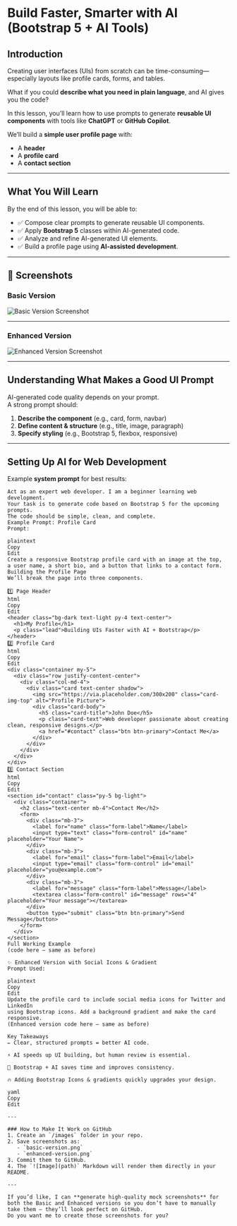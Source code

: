 # Build Faster, Smarter with AI (Bootstrap 5 + AI Tools)

## Introduction
Creating user interfaces (UIs) from scratch can be time-consuming—especially layouts like profile cards, forms, and tables.

What if you could **describe what you need in plain language**, and AI gives you the code?  

In this lesson, you’ll learn how to use prompts to generate **reusable UI components** with tools like **ChatGPT** or **GitHub Copilot**.

We’ll build a **simple user profile page** with:
- A **header**
- A **profile card**
- A **contact section**

---

## What You Will Learn
By the end of this lesson, you will be able to:

- ✅ Compose clear prompts to generate reusable UI components.  
- ✅ Apply **Bootstrap 5** classes within AI-generated code.  
- ✅ Analyze and refine AI-generated UI elements.  
- ✅ Build a profile page using **AI-assisted development**.

---

## 📸 Screenshots

### Basic Version
![Basic Version Screenshot](images/enhanced-version.png)

---

### Enhanced Version
![Enhanced Version Screenshot](images/basic-version.png)

---

## Understanding What Makes a Good UI Prompt
AI-generated code quality depends on your prompt.  
A strong prompt should:

1. **Describe the component** (e.g., card, form, navbar)
2. **Define content & structure** (e.g., title, image, paragraph)
3. **Specify styling** (e.g., Bootstrap 5, flexbox, responsive)

---

## Setting Up AI for Web Development
Example **system prompt** for best results:
```plaintext
Act as an expert web developer. I am a beginner learning web development. 
Your task is to generate code based on Bootstrap 5 for the upcoming prompts. 
The code should be simple, clean, and complete.
Example Prompt: Profile Card
Prompt:

plaintext
Copy
Edit
Create a responsive Bootstrap profile card with an image at the top, 
a user name, a short bio, and a button that links to a contact form.
Building the Profile Page
We’ll break the page into three components.

1️⃣ Page Header
html
Copy
Edit
<header class="bg-dark text-light py-4 text-center">
  <h1>My Profile</h1>
  <p class="lead">Building UIs Faster with AI + Bootstrap</p>
</header>
2️⃣ Profile Card
html
Copy
Edit
<div class="container my-5">
  <div class="row justify-content-center">
    <div class="col-md-4">
      <div class="card text-center shadow">
        <img src="https://via.placeholder.com/300x200" class="card-img-top" alt="Profile Picture">
        <div class="card-body">
          <h5 class="card-title">John Doe</h5>
          <p class="card-text">Web developer passionate about creating clean, responsive designs.</p>
          <a href="#contact" class="btn btn-primary">Contact Me</a>
        </div>
      </div>
    </div>
  </div>
</div>
3️⃣ Contact Section
html
Copy
Edit
<section id="contact" class="py-5 bg-light">
  <div class="container">
    <h2 class="text-center mb-4">Contact Me</h2>
    <form>
      <div class="mb-3">
        <label for="name" class="form-label">Name</label>
        <input type="text" class="form-control" id="name" placeholder="Your Name">
      </div>
      <div class="mb-3">
        <label for="email" class="form-label">Email</label>
        <input type="email" class="form-control" id="email" placeholder="you@example.com">
      </div>
      <div class="mb-3">
        <label for="message" class="form-label">Message</label>
        <textarea class="form-control" id="message" rows="4" placeholder="Your message"></textarea>
      </div>
      <button type="submit" class="btn btn-primary">Send Message</button>
    </form>
  </div>
</section>
Full Working Example
(code here — same as before)

✨ Enhanced Version with Social Icons & Gradient
Prompt Used:

plaintext
Copy
Edit
Update the profile card to include social media icons for Twitter and LinkedIn 
using Bootstrap icons. Add a background gradient and make the card responsive.
(Enhanced version code here — same as before)

Key Takeaways
✏️ Clear, structured prompts = better AI code.

⚡ AI speeds up UI building, but human review is essential.

🎨 Bootstrap + AI saves time and improves consistency.

🔥 Adding Bootstrap Icons & gradients quickly upgrades your design.

yaml
Copy
Edit

---

### How to Make It Work on GitHub
1. Create an `/images` folder in your repo.  
2. Save screenshots as:
   - `basic-version.png`  
   - `enhanced-version.png`  
3. Commit them to GitHub.  
4. The `![Image](path)` Markdown will render them directly in your README.  

---

If you’d like, I can **generate high-quality mock screenshots** for both the Basic and Enhanced versions so you don’t have to manually take them — they’ll look perfect on GitHub.  
Do you want me to create those screenshots for you?